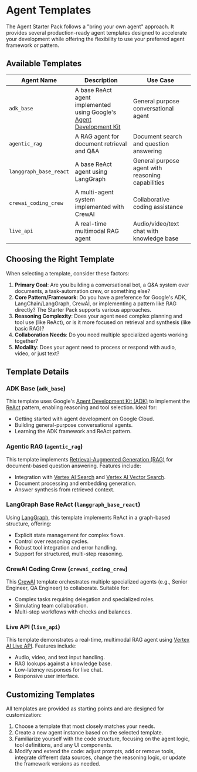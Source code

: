 # Agent Templates

The Agent Starter Pack follows a "bring your own agent" approach. It provides several production-ready agent templates designed to accelerate your development while offering the flexibility to use your preferred agent framework or pattern.

## Available Templates


| Agent Name | Description | Use Case |
|------------|-------------|----------|
| `adk_base` | A base ReAct agent implemented using Google's [Agent Development Kit](https://github.com/google/adk-python) | General purpose conversational agent |
| `agentic_rag` | A RAG agent for document retrieval and Q&A | Document search and question answering |
| `langgraph_base_react` | A base ReAct agent using LangGraph | General purpose agent with reasoning capabilities |
| `crewai_coding_crew` | A multi-agent system implemented with CrewAI | Collaborative coding assistance |
| `live_api` | A real-time multimodal RAG agent | Audio/video/text chat with knowledge base |

## Choosing the Right Template

When selecting a template, consider these factors:

1.  **Primary Goal**: Are you building a conversational bot, a Q&A system over documents, a task-automation crew, or something else?
2.  **Core Pattern/Framework**: Do you have a preference for Google's ADK, LangChain/LangGraph, CrewAI, or implementing a pattern like RAG directly? The Starter Pack supports various approaches.
3.  **Reasoning Complexity**: Does your agent need complex planning and tool use (like ReAct), or is it more focused on retrieval and synthesis (like basic RAG)?
4.  **Collaboration Needs**: Do you need multiple specialized agents working together?
5.  **Modality**: Does your agent need to process or respond with audio, video, or just text?

## Template Details

### ADK Base (`adk_base`)

This template uses Google's [Agent Development Kit (ADK)](https://github.com/google/adk-python) to implement the [ReAct](https://react-lm.github.io/) pattern, enabling reasoning and tool selection. Ideal for:

*   Getting started with agent development on Google Cloud.
*   Building general-purpose conversational agents.
*   Learning the ADK framework and ReAct pattern.

### Agentic RAG (`agentic_rag`)

This template implements [Retrieval-Augmented Generation (RAG)](https://cloud.google.com/use-cases/retrieval-augmented-generation?hl=en) for document-based question answering. Features include:

*   Integration with [Vertex AI Search](https://cloud.google.com/vertex-ai-search-and-conversation) and [Vertex AI Vector Search](https://cloud.google.com/vertex-ai/docs/vector-search/overview).
*   Document processing and embedding generation.
*   Answer synthesis from retrieved context.

### LangGraph Base ReAct (`langgraph_base_react`)

Using [LangGraph](https://langchain-ai.github.io/langgraph/), this template implements ReAct in a graph-based structure, offering:

*   Explicit state management for complex flows.
*   Control over reasoning cycles.
*   Robust tool integration and error handling.
*   Support for structured, multi-step reasoning.

### CrewAI Coding Crew (`crewai_coding_crew`)

This [CrewAI](https://www.crewai.com/) template orchestrates multiple specialized agents (e.g., Senior Engineer, QA Engineer) to collaborate. Suitable for:

*   Complex tasks requiring delegation and specialized roles.
*   Simulating team collaboration.
*   Multi-step workflows with checks and balances.

### Live API (`live_api`)

This template demonstrates a real-time, multimodal RAG agent using [Vertex AI Live API](https://cloud.google.com/vertex-ai/generative-ai/docs/live-api). Features include:

*   Audio, video, and text input handling.
*   RAG lookups against a knowledge base.
*   Low-latency responses for live chat.
*   Responsive user interface.

## Customizing Templates

All templates are provided as starting points and are designed for customization:

1.  Choose a template that most closely matches your needs.
2.  Create a new agent instance based on the selected template.
3.  Familiarize yourself with the code structure, focusing on the agent logic, tool definitions, and any UI components.
4.  Modify and extend the code: adjust prompts, add or remove tools, integrate different data sources, change the reasoning logic, or update the framework versions as needed.

